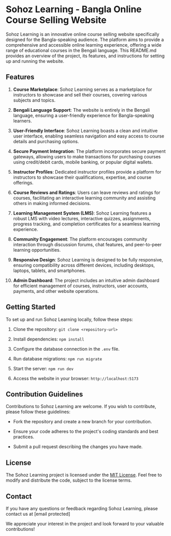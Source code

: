# Sohoz Learning - Bangla Online Course Selling Website

Sohoz Learning is an innovative online course selling website specifically designed for the Bangla-speaking audience. The platform aims to provide a comprehensive and accessible online learning experience, offering a wide range of educational courses in the Bengali language. This README.md provides an overview of the project, its features, and instructions for setting up and running the website.

## Features

1. **Course Marketplace**: Sohoz Learning serves as a marketplace for instructors to showcase and sell their courses, covering various subjects and topics.

2. **Bengali Language Support**: The website is entirely in the Bengali language, ensuring a user-friendly experience for Bangla-speaking learners.

3. **User-Friendly Interface**: Sohoz Learning boasts a clean and intuitive user interface, enabling seamless navigation and easy access to course details and purchasing options.

4. **Secure Payment Integration**: The platform incorporates secure payment gateways, allowing users to make transactions for purchasing courses using credit/debit cards, mobile banking, or popular digital wallets.

5. **Instructor Profiles**: Dedicated instructor profiles provide a platform for instructors to showcase their qualifications, expertise, and course offerings.

6. **Course Reviews and Ratings**: Users can leave reviews and ratings for courses, facilitating an interactive learning community and assisting others in making informed decisions.

7. **Learning Management System (LMS)**: Sohoz Learning features a robust LMS with video lectures, interactive quizzes, assignments, progress tracking, and completion certificates for a seamless learning experience.

8. **Community Engagement**: The platform encourages community interaction through discussion forums, chat features, and peer-to-peer learning opportunities.

9. **Responsive Design**: Sohoz Learning is designed to be fully responsive, ensuring compatibility across different devices, including desktops, laptops, tablets, and smartphones.

10. **Admin Dashboard**: The project includes an intuitive admin dashboard for efficient management of courses, instructors, user accounts, payments, and other website operations.

## Getting Started

To set up and run Sohoz Learning locally, follow these steps:

1. Clone the repository: `git clone <repository-url>`

2. Install dependencies: `npm install`

3. Configure the database connection in the `.env` file.

4. Run database migrations: `npm run migrate`

5. Start the server: `npm run dev`

6. Access the website in your browser: `http://localhost:5173`

## Contribution Guidelines

Contributions to Sohoz Learning are welcome. If you wish to contribute, please follow these guidelines:

- Fork the repository and create a new branch for your contribution.

- Ensure your code adheres to the project's coding standards and best practices.

- Submit a pull request describing the changes you have made.

## License

The Sohoz Learning project is licensed under the [MIT License](LICENSE). Feel free to modify and distribute the code, subject to the license terms.

## Contact

If you have any questions or feedback regarding Sohoz Learning, please contact us at [email protected]

We appreciate your interest in the project and look forward to your valuable contributions!

